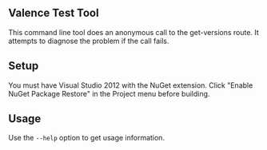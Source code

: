 Valence Test Tool
-----------------

This command line tool does an anonymous call to the get-versions route. It attempts to diagnose the problem if the call fails.

Setup
-----

You must have Visual Studio 2012 with the NuGet extension. Click "Enable NuGet Package Restore" in the Project menu before building.

Usage
-----

Use the `--help` option to get usage information.
